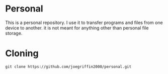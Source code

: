 # Personal

This is a personal repository. I use it to transfer programs and files from one device to another. it is not meant for anything other than personal file storage. 

# Cloning

```
git clone https://github.com/joegriffin2000/personal.git
```

